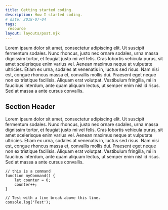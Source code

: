 ```yaml
---
title: Getting started coding.
description: How I started coding.
# date: 2018-07-04
tags:
 resource
layout: layouts/post.njk
---
```


Lorem ipsum dolor sit amet, consectetur adipiscing elit. Ut suscipit fermentum sodales. Nunc rhoncus, justo nec ornare sodales, urna massa dignissim tortor, et feugiat justo mi vel felis. Cras lobortis vehicula purus, sit amet scelerisque enim varius vel. Aenean maximus neque at vulputate ultricies. Etiam ex urna, sodales at venenatis in, luctus sed risus. Nam nisi est, congue rhoncus massa et, convallis mollis dui. Praesent eget neque non ex tristique facilisis. Aliquam erat volutpat. Vestibulum fringilla, mi in faucibus interdum, ante quam aliquam lectus, ut semper enim nisl id risus. Sed at massa a ante cursus convallis.



## Section Header

Lorem ipsum dolor sit amet, consectetur adipiscing elit. Ut suscipit fermentum sodales. Nunc rhoncus, justo nec ornare sodales, urna massa dignissim tortor, et feugiat justo mi vel felis. Cras lobortis vehicula purus, sit amet scelerisque enim varius vel. Aenean maximus neque at vulputate ultricies. Etiam ex urna, sodales at venenatis in, luctus sed risus. Nam nisi est, congue rhoncus massa et, convallis mollis dui. Praesent eget neque non ex tristique facilisis. Aliquam erat volutpat. Vestibulum fringilla, mi in faucibus interdum, ante quam aliquam lectus, ut semper enim nisl id risus. Sed at massa a ante cursus convallis.



``` text/2-3
// this is a command
function myCommand() {
	let counter = 0;
	counter++;
}

// Test with a line break above this line.
console.log('Test');
```
